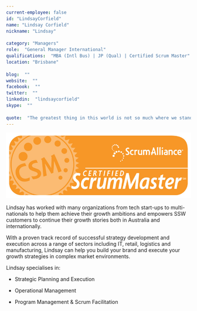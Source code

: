 ```yaml
---
current-employee: false
id: "LindsayCorfield"
name: "Lindsay Corfield"
nickname: "Lindsay"

category: "Managers"
role:  "General Manager International"
qualifications:  "MBA (Intl Bus) | JP (Qual) | Certified Scrum Master"
location: "Brisbane"

blog:  ""
website:  ""
facebook:  ""
twitter:  ""
linkedin:  "lindsaycorfield"
skype:  ""

quote:  "The greatest thing in this world is not so much where we stand as in what direction we are moving - Goethe"
---
```


![Certified Scrum Master](./Images/Bio/ScrumMasterCertification.jpg) 
   

Lindsay has worked with many organizations from tech start-ups to multi-nationals to help them achieve their growth ambitions and empowers SSW customers to continue their growth stories both in Australia and internationally.  

 With a proven track record of successful strategy development and execution across a range of sectors including IT, retail, logistics and manufacturing, Lindsay can help you build your brand and execute your growth strategies in complex market environments.  

 Lindsay specialises in:  

 - Strategic Planning and Execution 

 - Operational Management

 - Program Management & Scrum Facilitation